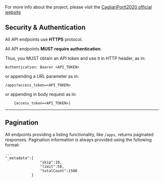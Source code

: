 For more info about the project, please visit the [CagliariPortt2020 official website](http://cp2020.crs4.it)

Security & Authentication
-------------------------
All API endpoints use **HTTPS** protocol.

All API endpoints **MUST require authentication**.



Thus, you MUST obtain an API token and use it in HTTP header, as in:

    Authentication: Bearer <API_TOKEN>

or appending a URL parameter as in:

    /apps?access_token=<API_TOKEN>

or appending in body request as in:

        {access_token=<API_TOKEN>}

***

Pagination
-------------------------

All endpoints providing a listing functionality, like `/apps`, returns paginated responses.
Pagination information is always provided using the following format:

    ...
    "_metadata":{
                    "skip":10,
                    "limit":50,
                    "totalCount":1500
                }


